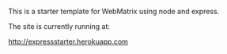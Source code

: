 This is a starter template for WebMatrix using node and express.  

The site is currently running at:

http://expressstarter.herokuapp.com